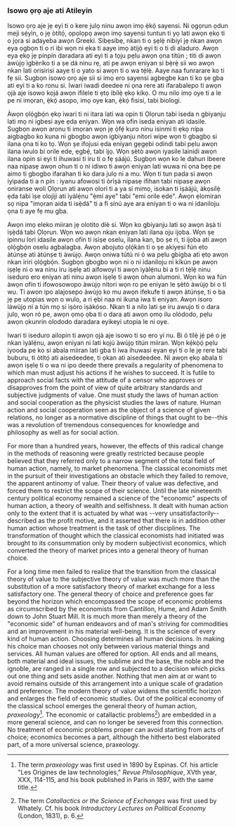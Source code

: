 ### Isowo ọrọ aje ati Atileyin

Isowo ọrọ aje jẹ eyi ti o kere julọ ninu awọn imọ ẹ̀kọ́ sayensi. Ni ọgọrun ọdun meji sẹ́yìn, o jẹ òtítọ́, ọpọlọpọ awọn imọ sayensi tuntun ti yọ lati awọn ẹkọ ti o jọra si adayeba awọn Greeki. Sibẹsibẹ, nkan ti o ṣẹlẹ̀ nibiyi jẹ nkan awọn eya ọgbọn ti o ri ibi wọn ni ẹka ti aaye imọ àtijọ́ eyi ti o ti di aladuro. Awọn eya ẹkọ jẹ pínpín daradara ati eyi ti a tọju pẹlu awọn ọna títún ; titi di awọn àwùjọ ìgbèríko ti a ṣe dá ninu rẹ, ati pe awọn eniyan si bẹ̀rẹ̀ sii wo awọn nkan lati orisirisi aaye ti o yato si awọn ti o wa tẹ́lẹ̀. Aaye naa funrarare ko ti fẹ sii. Sugbọn isowo ọrọ aje sii si imọ ero sayensi agbegbe kan ti ko ṣe gba ati eyi ti a ko ronu si. Iwari iwadi deedee ni ọna rere ati ifarabalepo ti awọn ọjà aje isowo kọjá awọn ifilele ti ẹtọ ìbílẹ̀ ẹkọ kíkọ. O mu nilo imọ oye ti a le pe ni imọran, ẹ̀kọ́ asopo, imọ oye kan, ẹ̀kọ́ fisisi, tabi biologi.

Àwọn ọlọ́gbọ́n ẹkọ iwari ti ni itara lati wa opin ti Ọlọrun tabi iseda n gbiyanju lati mọ ni igbesi aye ẹda eniyan. Wọn wa ofin iseda eniyan ati idasile. Sugbọn awọn aronu ti imọran wọn jẹ ọ̀fẹ́ kuro ninu isinmi ti ẹkọ nípa aigbagbo ko kuna ni gbogbo awọn igbiyanju nitori wipe wọn ti gbagbọ si ilana ọna ti ko tọ. Wọn ṣe ifojusi ẹda eniyan gẹgẹbi odindi tabi pẹlu awọn ilana iwulo bi orile ede, ẹgbẹ́, tabi ìjọ. Wọn ṣètò awọn iyasile lainidi awọn ilana opin si eyi ti ihuwasi ti iru ti o fẹ ṣáájú. Sugbọn wọn ko le dahun ibeere naa nipasẹ awọn ohun ti o ni idiwo ti awọn eniyan lati wuwa ni ọna bẹẹ pe aimo ti gbogbo ifarahan ti ko dara julọ ni a mu. Wọn ti tun pada si awọn iyipada ti a n pín : iyanu afowosi ti òrìṣà nipasẹ ifihan tabi nipasẹ awọn oniranse woli Ọlọrun ati awọn olori ti a ya si mimọ, isokan ti ìṣáájú, àkọsílẹ̀ ẹda tabi ìṣe olojiji ati ìyàlẹ́nu "ẹ̀mí aye" tabi "emi orile ede". Awọn ẹlomiran sọ nipa "imọran aida ti isẹ̀dá" ti a fi sínú aye ara eniyan ti o wa ni idaniloju ọna ti aye fẹ mu gba.

Awọn imọ eleko miiran jẹ olotito díè si. Wọn ko gbiyanju lati sọ awọn àṣà ti ìṣẹ̀dá tabi Ọlọrun. Wọn wo awọn nkan eniyan lati ilana oju ijọba. Wọn ṣe ipinnu lori idasile awọn ofin ti isìṣe oselu, ilana kan, bo ṣe ri, ti ijọba ati awọn ọlọ́gbọ́n oselu agbalagba. Awọn abojuto ọlọ́kàn ti o ṣe akiyesi fún eto àtúnṣe ati àtúnṣe ti àwùjọ. Awọn oniwa tútù ni ó wa pẹlu gbigba ati ẹtọ awọn nkan iriri ọlọ́gbọ́n. Sugbọn gbogbo wọn ni o ni idaniloju ni kíkún pe awọn iṣẹlẹ ni o wa ninu iru iṣẹlẹ ati aifowoyi ti awọn ìyàlẹ́nu bi a ti ri tẹ́lẹ̀ ninu iseduro ero eniyan ati ninu awọn iṣẹlẹ ti awọn ohun alumoni. Wọn ko wa fún àwọn ofin ti ifowosowopo àwùjọ nitori wọn ro pe eniyan le ṣètò àwùjọ bi o ti wu. Ti awon ipo alajosepo àwùjọ ko mu awọn ifekufe ti awọn àtúnṣe, ti o ba jẹ pe utopias wọn o wulo, a ri ẹbi naa ni ikuna iwa ti eniyan. Awọn isoro láwùjọ ni a tún mọ si ìṣòro ìṣàkóso. Nkan ti a nilo lati ṣe iru awujo ti o dara julọ, wọn ró pe, awọn ọmọ ọba ti o dara ati awọn ọmọ ilu olódodo, pẹlu awọn ọkunrin olododo daradara eyikeyi utopia le ni oye.

Iwari ti iseduro ailopin ti awọn ọjà aje isowo ti sọ ero yi nu. Bi ó tilẹ̀ jẹ́ pé o jẹ nkan ìyàlẹ́nu, awọn eniyan ni lati kọjú àwùjọ títún miiran. Wọn kẹ́kọ̀ọ́ pẹlu iyooda pe ko si abala miiran lati gba ti iwa ihuwasi eyan eyi ti o le jẹ rere tabi buburu, ti òtítọ́ ati aisedeedee, ti ọkan  ati aisedeedee. Ni awọn ẹkọ abala ti awọn iṣẹlẹ ti o wa ni ipo deede there prevails a regularity of phenomena to which man must adjust his actions if he wishes to succeed. It is futile to approach social facts with the attitude of a censor who approves or disapproves from the point of view of quite arbitrary standards and subjective judgments of value. One must study the laws of human action and social cooperation as the physicist studies the laws of nature. Human action and social cooperation seen as the object of a science of given relations, no longer as a normative discipline of things that ought to be--this was a revolution of tremendous consequences for knowledge and philosophy as well as for social action.

For more than a hundred years, however, the effects of this radical change in the methods of reasoning were greatly restricted because people believed that they referred only to a narrow segment of the total field of human action, namely, to market phenomena. The classical economists met in the pursuit of their investigations an obstacle which they failed to remove, the apparent antinomy of value. Their theory of value was defective, and forced them to restrict the scope of their science. Until the late nineteenth century political economy remained a science of the "economic" aspects of human action, a theory of wealth and selfishness. It dealt with human action only to the extent that it is actuated by what was --very unsatisfactorily--described as the profit motive, and it asserted that there is in addition other human action whose treatment is the task of other disciplines. The transformation of thought which the classical economists had initiated was brought to its consummation only by modern subjectivist economics, which converted the theory of market prices into a general theory of human choice.

For a long time men failed to realize that the transition from the classical theory of value to the subjective theory of value was much more than the substitution of a more satisfactory theory of market exchange for a less satisfactory one. The general theory of choice and preference goes far beyond the horizon which encompassed the scope of economic problems as circumscribed by the economists from Cantillon, Hume, and Adam Smith down to John Stuart Mill. It is much more than merely a theory of the "economic side" of human endeavors and of man's striving for commodities and an improvement in his material well-being. It is the science of every kind of human action. Choosing determines all human decisions. In making his choice man chooses not only between various material things and services. All human values are offered for option. All ends and all means, both material and ideal issues, the sublime and the base, the noble and the ignoble, are ranged in a single row and subjected to a decision which picks out one thing and sets aside another. Nothing that men aim at or want to avoid remains outside of this arrangement into a unique scale of gradation and preference. The modern theory of value widens the scientific horizon and enlarges the field of economic studies. Out of the political economy of the classical school emerges the general theory of human action, *praxeology*[^1]. The economic or catallactic problems[^2]) are embedded in a more general science, and can no longer be severed from this connection. No treatment of economic problems proper can avoid starting from acts of choice; economics becomes a part, although the hitherto best elaborated part, of a more universal science, praxeology.

[^1]: The term *praxeology* was first used in 1890 by Espinas. Cf. his article "Les Origines de law technologies," *Revue Philosophique*, XVth year, XXX, 114-115, and his book published in Paris in 1897, with the same title.

[^2]: The term *Catallactics or the Science of Exchanges* was first used by Whately. Cf. his book *Introductory Lectures on Political Economy* (London, 1831), p. 6.
